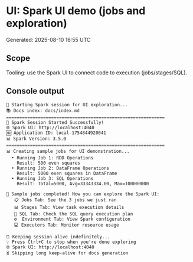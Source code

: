 # UI: Spark UI demo (jobs and exploration)

Generated: 2025-08-10 16:55 UTC

## Scope

Tooling: use the Spark UI to connect code to execution (jobs/stages/SQL).

## Console output

```text
🚀 Starting Spark session for UI exploration...
📚 Docs index: docs/index.md
============================================================
🎉 Spark Session Started Successfully!
🌐 Spark UI: http://localhost:4040
🆔 Application ID: local-1754844920041
📊 Spark Version: 3.5.0
============================================================
📊 Creating sample jobs for UI demonstration...
  • Running Job 1: RDD Operations
    Result: 500 even squares
  • Running Job 2: DataFrame Operations
    Result: 5000 even squares in DataFrame
  • Running Job 3: SQL Operations
    Result: Total=5000, Avg=33343334.00, Max=100000000

🎯 Sample jobs completed! Now you can explore the Spark UI:
   📋 Jobs Tab: See the 3 jobs we just ran
   📊 Stages Tab: View task execution details
   🔧 SQL Tab: Check the SQL query execution plan
   ⚙️  Environment Tab: View Spark configuration
   💻 Executors Tab: Monitor resource usage

⏰ Keeping session alive indefinitely...
💡 Press Ctrl+C to stop when you're done exploring
🌐 Spark UI: http://localhost:4040
⏳ Skipping long keep-alive for docs generation
```
